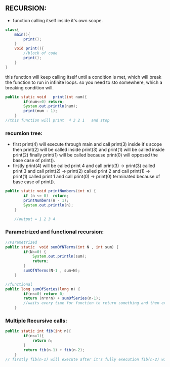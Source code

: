 ## RECURSION:
* function calling itself inside it's own scope.
``` java
class{
    main(){
        print();
    }
    void print(){
        //block of code
        print();
    }
}
```
this function will keep calling itself until a condition is met, which will break the function to run in   infinite loops.
so you need to sto somewhere, which a breaking condition will.
``` java
public static void   print(int num){
        if(num<=0) return;
        System.out.println(num);
        print(num - 1);
    }
//this function will print  4 3 2 1   and stop 
```
### recursion tree:
* first print(4) will execute through main and call print(3) inside it's scope then print(2) will be called inside print(3) and print(1) will be called inside print(2) finally print(1) will be called because print(0) will opposed the base case of print().
* firstly print(4) will be called  print 4 and call print(3) -> print(3) called print 3 and call print(2) -> print(2) called print 2 and call print(1) -> print(1) called print 1 and call print(0) -> print(0) terminated because of base case of print().
``` java
public static void printNumbers(int n) {
        if (n <= 0)  return;
        printNumbers(n - 1);
        System.out.println(n);
    }

    //output = 1 2 3 4
```
### Parametrized and functional recursion:
```java
//Parametrized
public static  void sumOfNTerms(int N , int sum) {
        if(N<=0) {
            System.out.println(sum);
            return;
        }
        sumOfNTerms(N-1 , sum+N);
    }

//functional
public long sumOfSeries(long n) {
        if(n<=0) return 0;
        return (n*n*n) + sumOfSeries(n-1); 
        //waits every time for function to return something and then execute further.
    }
```

### Multiple Recursive calls:
``` java
public static int fib(int n){
        if(n<=1){
            return n;
        }
        return fib(n-1) + fib(n-2);
    }
// firstly fib(n-1) will execute after it's fully execution fib(n-2) will be called and executed.
```